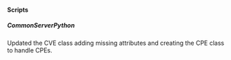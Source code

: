 
#### Scripts

##### CommonServerPython

Updated the CVE class adding missing attributes and creating the CPE class to handle CPEs.
